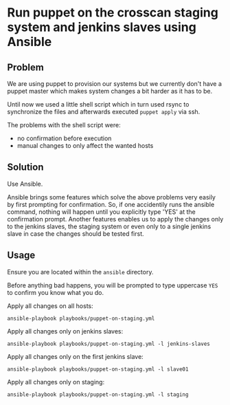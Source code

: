 # Run puppet on the crosscan staging system and jenkins slaves using Ansible

## Problem

We are using puppet to provision our systems but we currently don't have
a puppet master which makes system changes a bit harder as it has to be.

Until now we used a little shell script which in turn used rsync to synchronize
the files and afterwards executed `puppet apply` via ssh.

The problems with the shell script were:

- no confirmation before execution
- manual changes to only affect the wanted hosts

## Solution

Use Ansible.

Ansible brings some features which solve the above problems very easily by
first prompting for confirmation. So, if one accidentily runs the ansible
command, nothing will happen until you explicitly type 'YES' at the
confirmation prompt.
Another features enables us to apply the changes only to the jenkins slaves,
the staging system or even only to a single jenkins slave in case the changes
should be tested first.

## Usage

Ensure you are located within the `ansible` directory.

Before anything bad happens, you will be prompted to type uppercase `YES` to
confirm you know what you do.

Apply all changes on all hosts:

```
ansible-playbook playbooks/puppet-on-staging.yml
```

Apply all changes only on jenkins slaves:

```
ansible-playbook playbooks/puppet-on-staging.yml -l jenkins-slaves
```

Apply all changes only on the first jenkins slave:

```
ansible-playbook playbooks/puppet-on-staging.yml -l slave01
```

Apply all changes only on staging:

```
ansible-playbook playbooks/puppet-on-staging.yml -l staging
```
